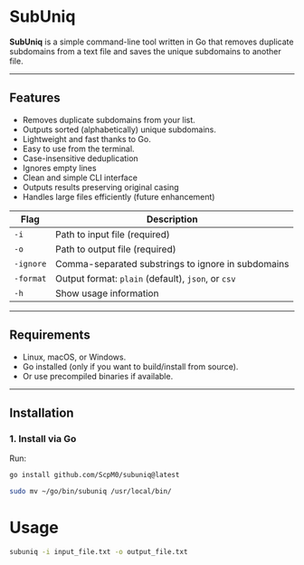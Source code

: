 # SubUniq

**SubUniq** is a simple command-line tool written in Go that removes duplicate subdomains from a text file and saves the unique subdomains to another file.

---

## Features

- Removes duplicate subdomains from your list.
- Outputs sorted (alphabetically) unique subdomains.
- Lightweight and fast thanks to Go.
- Easy to use from the terminal.
- Case-insensitive deduplication  
- Ignores empty lines  
- Clean and simple CLI interface  
- Outputs results preserving original casing  
- Handles large files efficiently (future enhancement)


| Flag      | Description                                        |
| --------- | -------------------------------------------------- |
| `-i`      | Path to input file (required)                      |
| `-o`      | Path to output file (required)                     |
| `-ignore` | Comma-separated substrings to ignore in subdomains |
| `-format` | Output format: `plain` (default), `json`, or `csv` |
| `-h`      | Show usage information                             |



---

## Requirements

- Linux, macOS, or Windows.
- Go installed (only if you want to build/install from source).
- Or use precompiled binaries if available.

---

## Installation

### 1. Install via Go

Run:

```bash
go install github.com/ScpM0/subuniq@latest
```
```bash
sudo mv ~/go/bin/subuniq /usr/local/bin/
```

# Usage
```bash
subuniq -i input_file.txt -o output_file.txt
```
